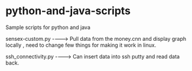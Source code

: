 # python-and-java-scripts
Sample scripts for python and java


sensex-custom.py ----> Pull data from the money.cnn and display graph locally , need to change few things for making it work in
                       linux.
                       
ssh_connectivity.py ----> Can insert data into ssh putty and read data back.
